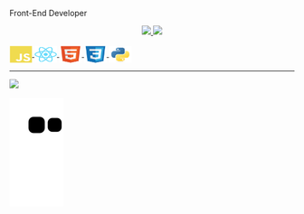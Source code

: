 
<!--
**juandacorrea112/juandacorrea112** is a ✨ _special_ ✨ repository because its `README.md` (this file) appears on your GitHub profile.-->

Front-End Developer

<div align="center">
  <a href="https://github.com/juandacorrea112">
  <img height="160em"   src="https://github-readme-stats.vercel.app/api?username=juandacorrea112&show_icons=true&theme=dark&include_all_commits=true&count_private=true"/>
  <img height="161em"  src="https://github-readme-stats.vercel.app/api/top-langs/?username=juandacorrea112&layout=compact&langs_count=7&theme=dark"/>
</div>

<div style="display: inline_block"><br>
  <img align="center" alt="Rafa-Js" height="30" width="40" src="https://raw.githubusercontent.com/devicons/devicon/master/icons/javascript/javascript-plain.svg">
  <img align="center" alt="Rafa-React" height="30" width="40" src="https://raw.githubusercontent.com/devicons/devicon/master/icons/react/react-original.svg">
  <img align="center" alt="Rafa-HTML" height="30" width="40" src="https://raw.githubusercontent.com/devicons/devicon/master/icons/html5/html5-original.svg">
  <img align="center" alt="Rafa-CSS" height="30" width="40" src="https://raw.githubusercontent.com/devicons/devicon/master/icons/css3/css3-original.svg">
  <img align="center" alt="Rafa-Python" height="30" width="40" src="https://raw.githubusercontent.com/devicons/devicon/master/icons/python/python-original.svg">
</div>

<hr>
 <div> 
 <a href = "mailto:juandavidcorreaorozco63@gmail.com"><img src="https://img.shields.io/badge/-Gmail-%23333?style=for-the-badge&logo=gmail&logoColor=white" target="_blank"></a>
 
   ![Snake animation](https://github.com/juandacorrea112/juandacorrea112/blob/output/github-contribution-grid-snake.svg)
</div>
